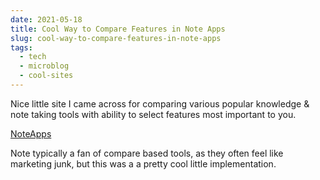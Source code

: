 ```yaml
---
date: 2021-05-18
title: Cool Way to Compare Features in Note Apps
slug: cool-way-to-compare-features-in-note-apps
tags:
  - tech
  - microblog
  - cool-sites
---
```


Nice little site I came across for comparing various popular knowledge & note taking tools with ability to select features most important to you.

[NoteApps](https://www.noteapps.info/apps/compare?note_app=bear%2Bnotion%2Bobsidian&selected_group=appearance#compare-preface)

Note typically a fan of compare based tools, as they often feel like marketing junk, but this was a a pretty cool little implementation.

